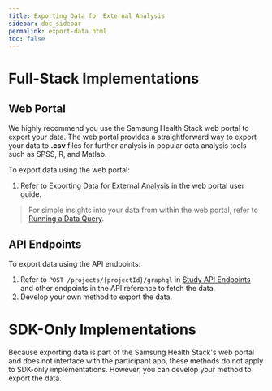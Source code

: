 ```yaml
---
title: Exporting Data for External Analysis
sidebar: doc_sidebar
permalink: export-data.html
toc: false
---
```


# Full-Stack Implementations

## Web Portal

We highly recommend you use the Samsung Health Stack web portal to export your data. The web portal provides a straightforward way to export your data to **.csv** files for further analysis in popular data analysis tools such as SPSS, R, and Matlab. 

To export data using the web portal:

1. Refer to [Exporting Data for External Analysis](../../portal-guide/results-analysis/exporting-data.md) in the web portal user guide.

> For simple insights into your data from within the web portal, refer to [Running a Data Query](../../portal-guide/results-analysis/running-a-query.md).

## API Endpoints

To export data using the API endpoints:

1. Refer to `POST /projects/{projectId}/graphql` in [Study API Endpoints](../../api-reference/study-api-endpoints.md) and other endpoints in the API reference to fetch the data.
2. Develop your own method to export the data.

# SDK-Only Implementations

Because exporting data is part of the Samsung Health Stack's web portal and does not interface with the participant app, these methods do not apply to SDK-only implementations. However, you can develop your method to export the data.